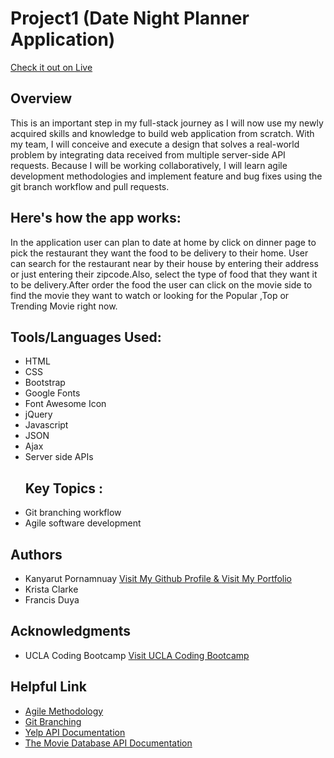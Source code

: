# Project1 (Date Night Planner Application)
<a target="_blank" rel="nofollow" href="https://benbaba2525.github.io/Project1-Date-Night-Planer/">Check it out on Live</a>

<h2 style ="border-bottom:1px;">Overview</h2>
This is an important step in my full-stack journey as I will now use my newly acquired skills and knowledge to build web application from scratch. With my team, I will conceive and execute a design that solves a real-world problem by integrating data received from multiple server-side API requests. Because I will be working collaboratively, I will learn agile development methodologies and implement feature and bug fixes using the git branch workflow and pull requests.

<h2 style ="border-bottom:1px;">Here's how the app works:</h2>
In the application user can plan to date at home by click on dinner page to pick the restaurant they want the food to be delivery to their home. User can search for the restaurant near by their house by entering their address or just entering their zipcode.Also, select the type of food that they want it to be delivery.After order the food the user can click on the movie side to find the movie they want to watch or looking for the Popular ,Top or Trending Movie right now.


<h2 style ="border-bottom:1px;">Tools/Languages Used:</h2>

<ul>
  <li>HTML</li>
  <li>CSS</li>
  <li>Bootstrap</li>
  <li>Google Fonts</li>
  <li>Font Awesome Icon</li>
  <li>jQuery</li>
  <li>Javascript</li>
  <li>JSON</li>
  <li>Ajax</li>
  <li>Server side APIs</li>
  
  <h2 style ="border-bottom:1px;">Key Topics :</h2>

  <li>Git branching workflow</li>
  <li>Agile software development</li>
  
</ul>

<h2 style ="border-bottom:1px;">Authors</h2>
<ul>
  <li>Kanyarut Pornamnuay
  <a target="_blank" rel="nofollow" href="https://github.com/benbaba2525">Visit My Github Profile & </a>
  <a target="_blank" rel="nofollow" href="https://www.kanyarut.me/">Visit My Portfolio</a>
   </li>
  
  <li>Krista Clarke</li>
  <li>Francis Duya</li>
</ul>

<h2 style ="border-bottom:1px;">Acknowledgments</h2>
<ul>
  <li>UCLA Coding Bootcamp   <a target="_blank" rel="nofollow" href="https://bootcamp.uclaextension.edu/coding/">Visit UCLA Coding Bootcamp</a></li>
</ul>

<h2 style ="border-bottom:1px;">Helpful Link</h2>

<ul>
  <li><a target="_blank" rel="nofollow" href="https://en.wikipedia.org/wiki/Agile_software_development">Agile Methodology</a></li>
  <li><a target="_blank" rel="nofollow" href="https://git-scm.com/book/en/v2/Git-Branching-Branching-Workflows">Git Branching</a></li>
  
  <li><a target="_blank" rel="nofollow" href="https://www.yelp.com/developers/documentation/v3/get_started">Yelp API Documentation</a></li>
  
  <li><a target="_blank" rel="nofollow" href="https://developers.themoviedb.org/3/getting-started/introduction">The Movie Database API Documentation</a></li>
  
</ul>
